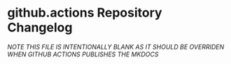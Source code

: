 # github.actions Repository Changelog
*NOTE THIS FILE IS INTENTIONALLY BLANK AS IT SHOULD BE OVERRIDEN WHEN GITHUB ACTIONS PUBLISHES THE MKDOCS*